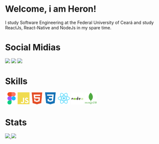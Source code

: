 # Welcome, i am Heron!

I study Software Engineering at the Federal University of Ceará and study ReactJs, React-Native and NodeJs in my spare time.

# Social Midias
<a href="https://www.linkedin.com/in/heron-rodrigues-8a0b221b2">
<img src="https://img.shields.io/badge/LinkedIn-0077B5?style=for-the-badge&logo=linkedin&logoColor=white" target="_blank"></a>
<a href="https://www.instagram.com/szheron/">
<img src="https://img.shields.io/badge/Instagram-E4405F?style=for-the-badge&logo=instagram&logoColor=white" target="_blank"></a>
<a href="mailto: contatoheron.dev@gmail.com">
<img src="https://img.shields.io/badge/Gmail-D14836?style=for-the-badge&logo=gmail&logoColor=white" target="_blank"></a>
 
# Skills
<img alt="FigmanSkill" height="40" width="40" src="https://raw.githubusercontent.com/devicons/devicon/master/icons/figma/figma-original.svg"/><img alt="JsSkill" height="40" width="40" src="https://raw.githubusercontent.com/devicons/devicon/master/icons/javascript/javascript-plain.svg"/>
<img alt="HTMLSkill" height="40" width="40" src="https://raw.githubusercontent.com/devicons/devicon/master/icons/html5/html5-plain.svg"/>
<img alt="CSSSkill" height="40" width="40" src="https://raw.githubusercontent.com/devicons/devicon/master/icons/css3/css3-plain.svg"/>
<img alt="ReactSkill" height="40" width="40" src="https://raw.githubusercontent.com/devicons/devicon/master/icons/react/react-original.svg"/>
<img alt="NodeJsSkill" height="40" width="40" src="https://raw.githubusercontent.com/devicons/devicon/master/icons/nodejs/nodejs-original-wordmark.svg"/>
<img alt="MongoDBSkill" height="40" width="40" src="https://raw.githubusercontent.com/devicons/devicon/master/icons/mongodb/mongodb-plain-wordmark.svg"/>

# Stats
<div>
 <a href="https://github.com/szHeron">
 <img height="180em" src="https://github-readme-stats.vercel.app/api?username=szHeron&show_icons=true&theme=radical"/>
 <img height="180em" src="https://github-readme-stats.vercel.app/api/top-langs/?username=szHeron&layout=compact&theme=radical"/>
</div>
